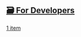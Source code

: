 ## [🗃️<!-- --> <!-- -->For Developers](/docs/category/for-developers-1.md)

[1 item](/docs/category/for-developers-1.md)
